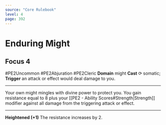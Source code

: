 ```yaml
---
source: "Core Rulebook"
level: 4
page: 392
---
```


# Enduring Might
## Focus 4
#PE2Uncommon #PE2Abjuration #PE2Cleric 
**Domain** might
**Cast** ⟳ somatic; **Trigger** an attack or effect would deal damage to you.

-----
Your own might mingles with divine power to protect you. You gain resistance equal to 8 plus your [[PE2 - Ability Scores#Strength|Strength]] modifier against all damage from the triggering attack or effect.  

---
**Heightened (+1)** The resistance increases by 2.